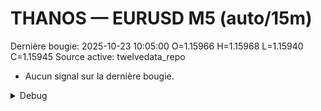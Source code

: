 # THANOS — EURUSD M5 (auto/15m)
Dernière bougie: 2025-10-23 10:05:00  O=1.15966  H=1.15968  L=1.15940  C=1.15945
Source active: twelvedata_repo

- Aucun signal sur la dernière bougie.

<details><summary>Debug</summary>

- TD_API_KEY manquant.

</details>